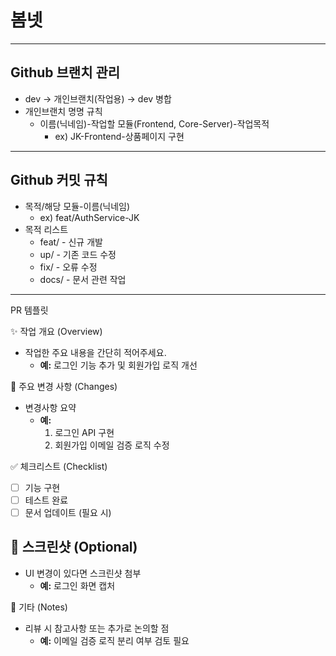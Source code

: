 # 봄넷

---


## Github 브랜치 관리
- dev → 개인브랜치(작업용) → dev 병합
- 개인브랜치 명명 규칙
    - 이름(닉네임)-작업할 모듈(Frontend, Core-Server)-작업목적
        - ex) JK-Frontend-상품페이지 구현

---

## Github 커밋 규칙
- 목적/해당 모듈-이름(닉네임)
  - ex) feat/AuthService-JK
- 목적 리스트
    - feat/ - 신규 개발
    - up/ - 기존 코드 수정
    - fix/ - 오류 수정
    - docs/ - 문서 관련 작업

---

PR 템플릿

✨ 작업 개요 (Overview)
- 작업한 주요 내용을 간단히 적어주세요.
    - **예:** 로그인 기능 추가 및 회원가입 로직 개선

🔑 주요 변경 사항 (Changes)
- 변경사항 요약
    - **예:**
        1. 로그인 API 구현
        2. 회원가입 이메일 검증 로직 수정

✅ 체크리스트 (Checklist)
- [ ] 기능 구현
- [ ] 테스트 완료
- [ ] 문서 업데이트 (필요 시)

## 📸 스크린샷 (Optional)
- UI 변경이 있다면 스크린샷 첨부
    - **예:** 로그인 화면 캡처

📝 기타 (Notes)
- 리뷰 시 참고사항 또는 추가로 논의할 점
    - **예:** 이메일 검증 로직 분리 여부 검토 필요


